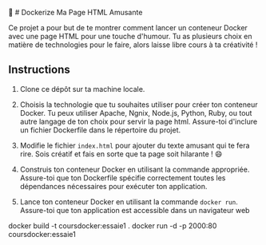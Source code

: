 🐳 # Dockerize Ma Page HTML Amusante

Ce projet a pour but de te montrer comment lancer un conteneur Docker avec une page HTML  pour une touche d'humour. Tu as plusieurs choix en matière de technologies pour le faire, alors laisse libre cours à ta créativité !

## Instructions

1. Clone ce dépôt sur ta machine locale.

2. Choisis la technologie que tu souhaites utiliser pour créer ton conteneur Docker. Tu peux utiliser Apache, Ngnix, Node.js, Python, Ruby, ou tout autre langage de ton choix pour servir la page html. Assure-toi d'inclure un fichier Dockerfile dans le répertoire du projet.

3. Modifie le fichier `index.html` pour ajouter du texte amusant qui te fera rire. Sois créatif et fais en sorte que ta page soit hilarante ! 😄

4. Construis ton conteneur Docker en utilisant la commande appropriée. Assure-toi que ton Dockerfile spécifie correctement toutes les dépendances nécessaires pour exécuter ton application.

5. Lance ton conteneur Docker en utilisant la commande `docker run`. Assure-toi que ton application est accessible dans un navigateur web 

docker build  -t coursdocker:essaie1 .
docker run  -d -p 2000:80 coursdocker:essaie1